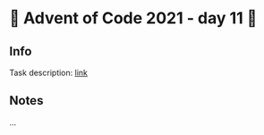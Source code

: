 # 🎄 Advent of Code 2021 - day 11 🎄

## Info

Task description: [link](https://adventofcode.com/2021/day/11)

## Notes

...